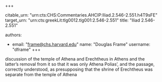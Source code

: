 +++


citable_urn: "urn:cts:CHS:Commentaries.AHCIP:Iliad.2.546-2.551.h4T9sFE"
target_urn: "urn:cts:greekLit:tlg0012.tlg001:2.546-2.551"
title: "Iliad 2.546-2.551"

authors:
- email: "frame@chs.harvard.edu"
  name: "Douglas Frame"
  username: "dframe"
+++

<p>discussion of the temple of Athena and Erechtheus in Athens and the latter’s removal from it so that it was only Athena Polias’, and the passage, correctly understood, as presupposing that the shrine of Erechtheus was separate from the temple of Athena</p>